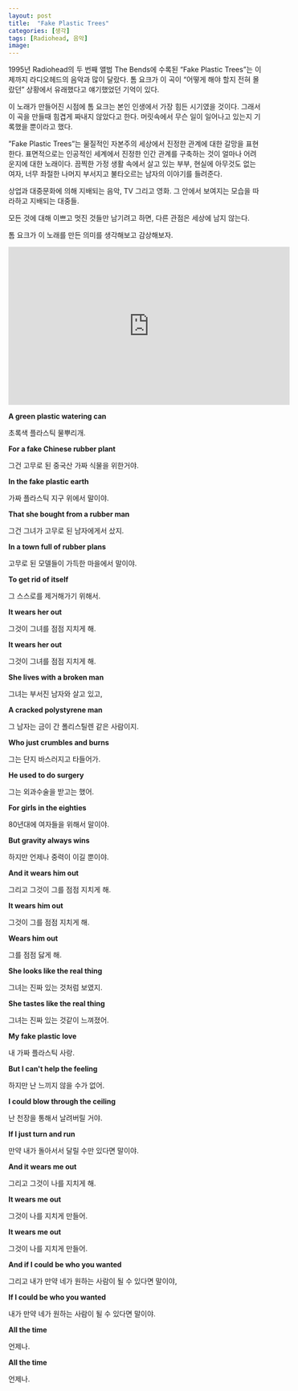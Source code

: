 ```yaml
---
layout: post
title:  "Fake Plastic Trees"
categories: [생각]
tags: [Radiohead, 음악]
image: 
---
```


1995년 Radiohead의 두 번째 앨범 The Bends에 수록된 “Fake Plastic Trees”는 이제까지 라디오헤드의 음악과 많이 달랐다. 톰 요크가 이 곡이 “어떻게 해야 할지 전혀 몰랐던” 상황에서 유래했다고 얘기했었던 기억이 있다.

이 노래가 만들어진 시점에 톰 요크는 본인 인생에서 가장 힘든 시기였을 것이다. 그래서 이 곡을 만들때 힘겹게 짜내지 않았다고 한다. 머릿속에서 무슨 일이 일어나고 있는지 기록했을 뿐이라고 했다.

”Fake Plastic Trees”는 물질적인 자본주의 세상에서 진정한 관계에 대한 갈망을 표현한다. 표면적으로는 인공적인 세계에서 진정한 인간 관계를 구축하는 것이 얼마나 어려운지에 대한 노래이다. 끔찍한 가정 생활 속에서 살고 있는 부부, 현실에 아무것도 없는 여자, 너무 좌절한 나머지 부서지고 불타오르는 남자의 이야기를 들려준다.

상업과 대중문화에 의해 지배되는 음악, TV 그리고 영화. 그 안에서 보여지는 모습을 따라하고 지배되는 대중들.

모든 것에 대해 이쁘고 멋진 것들만 남기려고 하면, 다른 관점은 세상에 남지 않는다. 

톰 요크가 이 노래를 만든 의미를 생각해보고 감상해보자.

<iframe width="560" height="315" src="https://www.youtube.com/embed/DoLNQLYOycU?si=Pjj2VA289zbgAUQ2" title="YouTube video player" frameborder="0" allow="accelerometer; autoplay; clipboard-write; encrypted-media; gyroscope; picture-in-picture; web-share" allowfullscreen></iframe>

**A green plastic watering can**

초록색 플라스틱 물뿌리개.

**For a fake Chinese rubber plant**

그건 고무로 된 중국산 가짜 식물을 위한거야.

**In the fake plastic earth**

가짜 플라스틱 지구 위에서 말이야.

**That she bought from a rubber man**

그건 그녀가 고무로 된 남자에게서 샀지.

**In a town full of rubber plans**

고무로 된 모델들이 가득한 마을에서 말이야.

**To get rid of itself**

그 스스로를 제거해가기 위해서.

**It wears her out**

그것이 그녀를 점점 지치게 해.

**It wears her out**

그것이 그녀를 점점 지치게 해.

**She lives with a broken man**

그녀는 부서진 남자와 살고 있고,

**A cracked polystyrene man**

그 남자는 금이 간 폴리스틸렌 같은 사람이지.

**Who just crumbles and burns**

그는 단지 바스러지고 타들어가.

**He used to do surgery**

그는 외과수술을 받고는 했어.

**For girls in the eighties**

80년대에 여자들을 위해서 말이야.

**But gravity always wins**

하지만 언제나 중력이 이길 뿐이야.

**And it wears him out**

그리고 그것이 그를 점점 지치게 해.

**It wears him out**

그것이 그를 점점 지치게 해.

**Wears him out**

그를 점점 닳게 해.

**She looks like the real thing**

그녀는 진짜 있는 것처럼 보였지.

**She tastes like the real thing**

그녀는 진짜 있는 것같이 느껴졌어.

**My fake plastic love**

내 가짜 플라스틱 사랑.

**But I can't help the feeling**

하지만 난 느끼지 않을 수가 없어.

**I could blow through the ceiling**

난 천장을 통해서 날려버릴 거야.

**If I just turn and run**

만약 내가 돌아서서 달릴 수만 있다면 말이야.

**And it wears me out**

그리고 그것이 나를 지치게 해.

**It wears me out**

그것이 나를 지치게 만들어.

**It wears me out**

그것이 나를 지치게 만들어.

**And if I could be who you wanted**

그리고 내가 만약 네가 원하는 사람이 될 수 있다면 말이야,

**If I could be who you wanted**

내가 만약 네가 원하는 사람이 될 수 있다면 말이야.

**All the time**

언제나.

**All the time**

언제나.
